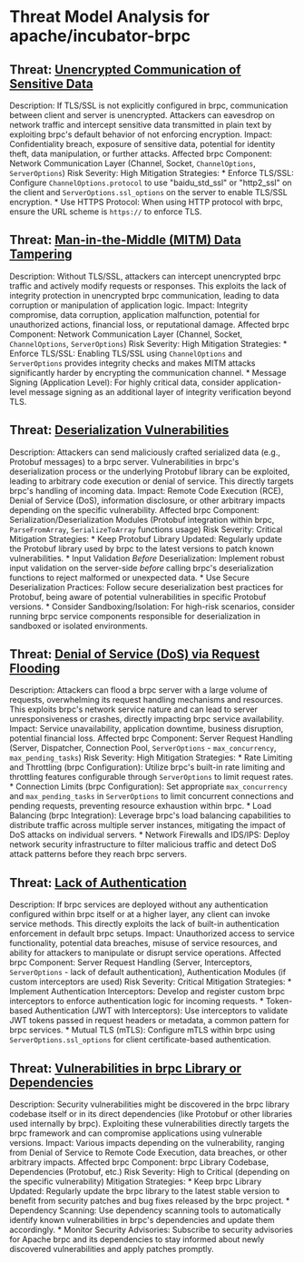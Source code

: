 # Threat Model Analysis for apache/incubator-brpc

## Threat: [Unencrypted Communication of Sensitive Data](./threats/unencrypted_communication_of_sensitive_data.md)

Description: If TLS/SSL is not explicitly configured in brpc, communication between client and server is unencrypted. Attackers can eavesdrop on network traffic and intercept sensitive data transmitted in plain text by exploiting brpc's default behavior of not enforcing encryption.
Impact: Confidentiality breach, exposure of sensitive data, potential for identity theft, data manipulation, or further attacks.
Affected brpc Component: Network Communication Layer (Channel, Socket, `ChannelOptions`, `ServerOptions`)
Risk Severity: High
Mitigation Strategies:
    * Enforce TLS/SSL:  Configure `ChannelOptions.protocol` to use "baidu_std_ssl" or "http2_ssl" on the client and `ServerOptions.ssl_options` on the server to enable TLS/SSL encryption.
    * Use HTTPS Protocol: When using HTTP protocol with brpc, ensure the URL scheme is `https://` to enforce TLS.

## Threat: [Man-in-the-Middle (MITM) Data Tampering](./threats/man-in-the-middle__mitm__data_tampering.md)

Description: Without TLS/SSL, attackers can intercept unencrypted brpc traffic and actively modify requests or responses. This exploits the lack of integrity protection in unencrypted brpc communication, leading to data corruption or manipulation of application logic.
Impact: Integrity compromise, data corruption, application malfunction, potential for unauthorized actions, financial loss, or reputational damage.
Affected brpc Component: Network Communication Layer (Channel, Socket, `ChannelOptions`, `ServerOptions`)
Risk Severity: High
Mitigation Strategies:
    * Enforce TLS/SSL:  Enabling TLS/SSL using `ChannelOptions` and `ServerOptions` provides integrity checks and makes MITM attacks significantly harder by encrypting the communication channel.
    * Message Signing (Application Level): For highly critical data, consider application-level message signing as an additional layer of integrity verification beyond TLS.

## Threat: [Deserialization Vulnerabilities](./threats/deserialization_vulnerabilities.md)

Description: Attackers can send maliciously crafted serialized data (e.g., Protobuf messages) to a brpc server. Vulnerabilities in brpc's deserialization process or the underlying Protobuf library can be exploited, leading to arbitrary code execution or denial of service. This directly targets brpc's handling of incoming data.
Impact: Remote Code Execution (RCE), Denial of Service (DoS), information disclosure, or other arbitrary impacts depending on the specific vulnerability.
Affected brpc Component:  Serialization/Deserialization Modules (Protobuf integration within brpc, `ParseFromArray`, `SerializeToArray` functions usage)
Risk Severity: Critical
Mitigation Strategies:
    * Keep Protobuf Library Updated: Regularly update the Protobuf library used by brpc to the latest versions to patch known vulnerabilities.
    * Input Validation *Before* Deserialization: Implement robust input validation on the server-side *before* calling brpc's deserialization functions to reject malformed or unexpected data.
    * Use Secure Deserialization Practices: Follow secure deserialization best practices for Protobuf, being aware of potential vulnerabilities in specific Protobuf versions.
    * Consider Sandboxing/Isolation:  For high-risk scenarios, consider running brpc service components responsible for deserialization in sandboxed or isolated environments.

## Threat: [Denial of Service (DoS) via Request Flooding](./threats/denial_of_service__dos__via_request_flooding.md)

Description: Attackers can flood a brpc server with a large volume of requests, overwhelming its request handling mechanisms and resources. This exploits brpc's network service nature and can lead to server unresponsiveness or crashes, directly impacting brpc service availability.
Impact: Service unavailability, application downtime, business disruption, potential financial loss.
Affected brpc Component: Server Request Handling (Server, Dispatcher, Connection Pool, `ServerOptions` - `max_concurrency`, `max_pending_tasks`)
Risk Severity: High
Mitigation Strategies:
    * Rate Limiting and Throttling (brpc Configuration): Utilize brpc's built-in rate limiting and throttling features configurable through `ServerOptions` to limit request rates.
    * Connection Limits (brpc Configuration): Set appropriate `max_concurrency` and `max_pending_tasks` in `ServerOptions` to limit concurrent connections and pending requests, preventing resource exhaustion within brpc.
    * Load Balancing (brpc Integration): Leverage brpc's load balancing capabilities to distribute traffic across multiple server instances, mitigating the impact of DoS attacks on individual servers.
    * Network Firewalls and IDS/IPS: Deploy network security infrastructure to filter malicious traffic and detect DoS attack patterns before they reach brpc servers.

## Threat: [Lack of Authentication](./threats/lack_of_authentication.md)

Description: If brpc services are deployed without any authentication configured within brpc itself or at a higher layer, any client can invoke service methods. This directly exploits the lack of built-in authentication enforcement in default brpc setups.
Impact: Unauthorized access to service functionality, potential data breaches, misuse of service resources, and ability for attackers to manipulate or disrupt service operations.
Affected brpc Component: Server Request Handling (Server, Interceptors, `ServerOptions` - lack of default authentication), Authentication Modules (if custom interceptors are used)
Risk Severity: Critical
Mitigation Strategies:
    * Implement Authentication Interceptors: Develop and register custom brpc interceptors to enforce authentication logic for incoming requests.
    * Token-based Authentication (JWT with Interceptors): Use interceptors to validate JWT tokens passed in request headers or metadata, a common pattern for brpc services.
    * Mutual TLS (mTLS): Configure mTLS within brpc using `ServerOptions.ssl_options` for client certificate-based authentication.

## Threat: [Vulnerabilities in brpc Library or Dependencies](./threats/vulnerabilities_in_brpc_library_or_dependencies.md)

Description: Security vulnerabilities might be discovered in the brpc library codebase itself or in its direct dependencies (like Protobuf or other libraries used internally by brpc). Exploiting these vulnerabilities directly targets the brpc framework and can compromise applications using vulnerable versions.
Impact:  Various impacts depending on the vulnerability, ranging from Denial of Service to Remote Code Execution, data breaches, or other arbitrary impacts.
Affected brpc Component: brpc Library Codebase, Dependencies (Protobuf, etc.)
Risk Severity: High to Critical (depending on the specific vulnerability)
Mitigation Strategies:
    * Keep brpc Library Updated: Regularly update the brpc library to the latest stable version to benefit from security patches and bug fixes released by the brpc project.
    * Dependency Scanning: Use dependency scanning tools to automatically identify known vulnerabilities in brpc's dependencies and update them accordingly.
    * Monitor Security Advisories: Subscribe to security advisories for Apache brpc and its dependencies to stay informed about newly discovered vulnerabilities and apply patches promptly.

